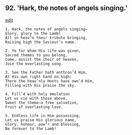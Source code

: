 
## 92.  'Hark, the notes of angels singing.'
[edit](https://docs.google.com/document/d/15Ix0C1cjCDly8AwK0kTkqAd6pQfr02KF/edit?mode=html)



    1. Hark, the notes of angels singing— 
    Glory, glory to the Lamb!
    All in heav’n their tribute bringing,
    Raising high the Saviour’s name.

    2. Ye for whom His life was given,
    Sacred themes to you belong,
    Come, assist the choir of heaven,
    Join the everlasting song.

    3. See the Father hath enthron’d Him,
    At His own right hand on high:
    There the heav’nly Hosts have own’d Him, 
    Filling with His praise the sky.

    4. Fill’d with holy emulation
    Let us vie with those above,
    Sweet the theme—a free salvation,
    Fruit of everlasting love.

    5. Endless life in Him possessing,
    Let us praise His glorious name,
    Glory, honour, pow’r and blessing,
    Be forever to the Lamb!
